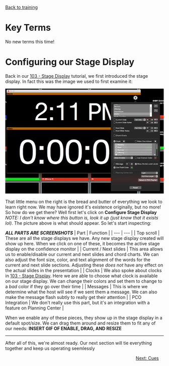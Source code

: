 <!-- TITLE: 205 - Stage Display -->
<!-- SUBTITLE: We looked at this piece before, but there's SO much more! -->

[Back to training](/media/training)
# Key Terms
No new terms this time!

# Configuring our Stage Display
Back in our [103 - Stage Display](/media/training-pages/103#stage-display) tutorial, we first introduced the stage display. In fact this was the image we used to first examine it:

![Edit Stage Display](/uploads/media-screenshots/103-edit-stage-display.jpg "Edit Stage Display")

That little menu on the right is the bread and butter of everything we look to learn right now. We may have ignored it's existence originally, but no more! So how do we get there? Well first let's click on **Configure Stage Display** _NOTE: I don't know where this button is, look it up (just know that it exists lol)_. The picture above is what should appear. So let's start inspecting:

***ALL PARTS ARE SCREENSHOTS***
| Part | Function |
| --- | --- |
| Top scroll | These are all the stage displays we have. Any new stage display created will show up here. When we click on one of these, it becomes the active stage display on the confidence monitor |
| Current / Next slides | This area allows us to enable/disable our current and next slides and chord charts. We can also adjust the font size, color, and text alignment of the words for the current and next slide sections. Adjusting these _does not_ have any effect on the actual slides in the presentation |
| Clocks | We also spoke about clocks in [103 - Stage Display](/media/training-pages/103#clocks). Here we are able to choose what clock is available on our stage display. We can change their colors and set them to change to a _bad_ color if they go over their time |
| Messages | This is where we determine what the host will see if we sent them a message. We can also make the message flash subtly to really get their attention |
| PCO Integration | We don't really use this part, but it's an integration with a feature on Planning Center |

When we enable any of these pieces, they show up in the stage display in a default spot/size. We can drag them around and resize them to fit any of our needs:
**INSERT GIF OF ENABLE, DRAG, AND RESIZE**

---

After all of this, we're almost ready. Our next section will tie everything together and keep us operating seemlessly
<div style="text-align:right"><a href="/media/training-pages/206">Next: Cues</a>&nbsp;&nbsp;&nbsp;&nbsp;</div>